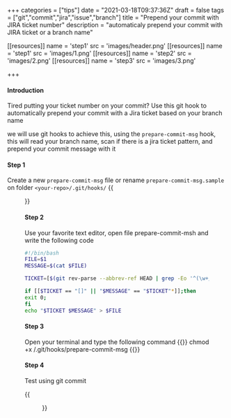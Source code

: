 +++
categories = ["tips"]
date = "2021-03-18T09:37:36Z"
draft = false
tags = ["git","commit","jira","issue","branch"]
title = "Prepend your commit with JIRA ticket number"
description = "automaticaly prepend your commit with JIRA ticket or a branch name"

[[resources]]
name = 'step1'
src = 'images/header.png'
[[resources]]
name = 'step1'
src = 'images/1.png'
[[resources]]
name = 'step2'
src = 'images/2.png'
[[resources]]
name = 'step3'
src = 'images/3.png'

+++

#### Introduction

Tired putting your ticket number on your commit?
Use this git hook to automatically prepend your commit with a Jira ticket based on your branch name

we will use git hooks to achieve this, using the `prepare-commit-msg` hook, this will read your branch name, scan if there is a jira ticket pattern, and prepend your commit message with it

#### Step 1

Create a new `prepare-commit-msg` file or rename `prepare-commit-msg.sample` on folder `<your-repo>/.git/hooks/`
{{<figure src="images/1.png">}}

#### Step 2

Use your favorite text editor, open file prepare-commit-msh and write the following code

```bash
#!/bin/bash
FILE=$1
MESSAGE=$(cat $FILE)

TICKET=[$(git rev-parse --abbrev-ref HEAD | grep -Eo '^(\w+/)?(\w+[-_])?[0-9]+' | grep -Eo '(\w+[-])?[0-9]+' | tr "[:lower:]" "[:upper:]")]

if [[$TICKET == "[]" || "$MESSAGE" == "$TICKET"*]];then
exit 0;
fi
echo "$TICKET $MESSAGE" > $FILE
```

#### Step 3

Open your terminal and type the following command
{{<highlight bash>}}
chmod +x <yourrepo>/.git/hooks/prepare-commit-msg
{{</highlight>}}

#### Step 4

Test using git commit

{{<figure src="images/sample.png">}}
